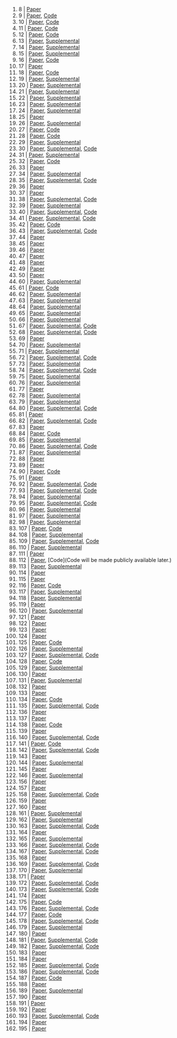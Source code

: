 1. 8 | [Paper](https://www.bmvc2020-conference.com/assets/papers/0324.pdf)
2. 9 | [Paper](https://www.bmvc2020-conference.com/assets/papers/0330.pdf), [Code](https://github.com/chaneyddtt/weakly-supervised-3d-pose-generator)
3. 10 | [Paper](https://www.bmvc2020-conference.com/assets/papers/0436.pdf), [Code](https://cse.iitk.ac.in/users/samik/dpp/code.zip)
4. 11 | [Paper](https://www.bmvc2020-conference.com/assets/papers/0016.pdf), [Code](https://github.com/princeton-vl/CornerNet-Lite)
5. 12 | [Paper](https://www.bmvc2020-conference.com/assets/papers/0126.pdf), [Code](https://github.com/yananliusdu/scamp/tree/master)
6. 13 | [Paper](https://www.bmvc2020-conference.com/assets/papers/0815.pdf), [Supplemental](https://www.bmvc2020-conference.com/assets/supp/0815_supp.pdf)
7. 14 | [Paper](https://www.bmvc2020-conference.com/assets/papers/0367.pdf), [Supplemental](https://www.bmvc2020-conference.com/assets/supp/0367_supp.pdf)
8. 15 | [Paper](https://www.bmvc2020-conference.com/assets/papers/0193.pdf), [Supplemental](https://www.bmvc2020-conference.com/assets/supp/0193_supp.pdf)
9. 16 | [Paper](https://www.bmvc2020-conference.com/assets/papers/0243.pdf), [Code](https://github.com/Heye-SYSU/AGGAN)
10. 17 | [Paper](https://www.bmvc2020-conference.com/assets/papers/0754.pdf)
11. 18 | [Paper](https://www.bmvc2020-conference.com/assets/papers/0906.pdf), [Code](https://github.com/cvlab-stonybrook/DocIIW)
12. 19 | [Paper](https://www.bmvc2020-conference.com/assets/papers/0264.pdf), [Supplemental](https://www.bmvc2020-conference.com/assets/supp/0264_supp.pdf)
13. 20 | [Paper](https://www.bmvc2020-conference.com/assets/papers/0570.pdf), [Supplemental](https://www.bmvc2020-conference.com/assets/supp/0570_supp.pdf)
14. 21 | [Paper](https://www.bmvc2020-conference.com/assets/papers/0445.pdf), [Supplemental](https://www.bmvc2020-conference.com/assets/supp/0445_supp.pdf)
15. 22 | [Paper](https://www.bmvc2020-conference.com/assets/papers/0481.pdf), [Supplemental](https://www.bmvc2020-conference.com/assets/supp/0481_supp.mp4)
16. 23 | [Paper](https://www.bmvc2020-conference.com/assets/papers/0186.pdf), [Supplemental](https://www.bmvc2020-conference.com/assets/supp/0186_supp.zip)
17. 24 | [Paper](https://www.bmvc2020-conference.com/assets/papers/0662.pdf), [Supplemental](https://www.bmvc2020-conference.com/assets/supp/0662_supp.pdf)
18. 25 | [Paper](https://www.bmvc2020-conference.com/assets/papers/0789.pdf)
19. 26 | [Paper](https://www.bmvc2020-conference.com/assets/papers/0383.pdf), [Supplemental](https://www.bmvc2020-conference.com/assets/supp/0383_supp.zip)
20. 27 | [Paper](https://www.bmvc2020-conference.com/assets/papers/0261.pdf), [Code](https://github.com/twuilliam/bias-gzsl)
21. 28 | [Paper](https://www.bmvc2020-conference.com/assets/papers/0129.pdf), [Code](https://github.com/intrepidChw/ASAP-Net)
22. 29 | [Paper](https://www.bmvc2020-conference.com/assets/papers/0166.pdf), [Supplemental](https://www.bmvc2020-conference.com/assets/supp/0166_supp.zip)
23. 30 | [Paper](https://www.bmvc2020-conference.com/assets/papers/0680.pdf), [Supplemental](https://www.bmvc2020-conference.com/assets/supp/0680_supp.pdf), [Code](https://github.com/Britefury/cutmix-semisup-seg)
24. 31 | [Paper](https://www.bmvc2020-conference.com/assets/papers/0528.pdf), [Supplemental](https://www.bmvc2020-conference.com/assets/supp/0528_supp.pdf)
25. 32 | [Paper](https://www.bmvc2020-conference.com/assets/papers/0099.pdf), [Code](https://github.com/ZhengyuZhao/ACE)
26. 33 | [Paper](https://www.bmvc2020-conference.com/assets/papers/0082.pdf)
27. 34 | [Paper](https://www.bmvc2020-conference.com/assets/papers/0448.pdf), [Supplemental](https://www.bmvc2020-conference.com/assets/supp/0448_supp.pdf)
28. 35 | [Paper](https://www.bmvc2020-conference.com/assets/papers/0176.pdf), [Supplemental](https://www.bmvc2020-conference.com/assets/supp/0176_supp.zip), [Code](https://github.com/AmnonDrory/CNNs-With-Label-Noise)
29. 36 | [Paper](https://www.bmvc2020-conference.com/assets/papers/0279.pdf)
30. 37 | [Paper](https://www.bmvc2020-conference.com/assets/papers/0877.pdf)
31. 38 | [Paper](https://www.bmvc2020-conference.com/assets/papers/0907.pdf), [Supplemental](https://www.bmvc2020-conference.com/assets/supp/0907_supp.zip), [Code](https://github.com/Ascend-Research/HeadPoseEstimation-WHENet)
32. 39 | [Paper](https://www.bmvc2020-conference.com/assets/papers/0053.pdf), [Supplemental](https://www.bmvc2020-conference.com/assets/supp/0053_supp.zip)
33. 40 | [Paper](https://www.bmvc2020-conference.com/assets/papers/0161.pdf), [Supplemental](https://www.bmvc2020-conference.com/assets/supp/0161_supp.pdf), [Code](https://github.com/arthurhero/PC-IGOS)
34. 41 | [Paper](https://www.bmvc2020-conference.com/assets/papers/0743.pdf), [Supplemental](https://www.bmvc2020-conference.com/assets/supp/0743_supp.pdf), [Code](https://github.com/EdenBelouadah/class-incremental-learning/blob/master/siw/)
35. 42 | [Paper](https://www.bmvc2020-conference.com/assets/papers/0043.pdf), [Code](https://github.com/lilianemomeni/KWS-Net)
36. 43 | [Paper](https://www.bmvc2020-conference.com/assets/papers/0221.pdf), [Supplemental](https://www.bmvc2020-conference.com/assets/supp/0221_supp.zip), [Code](https://gitlab.com/tringwald/ufal)
37. 44 | [Paper](https://www.bmvc2020-conference.com/assets/papers/0901.pdf)
38. 45 | [Paper](https://www.bmvc2020-conference.com/assets/papers/0550.pdf)
39. 46 | [Paper](https://www.bmvc2020-conference.com/assets/papers/0174.pdf)
40. 47 | [Paper](https://www.bmvc2020-conference.com/assets/papers/0356.pdf)
41. 48 | [Paper](https://www.bmvc2020-conference.com/assets/papers/0113.pdf)
42. 49 | [Paper](https://www.bmvc2020-conference.com/assets/papers/0561.pdf)
43. 50 | [Paper](https://www.bmvc2020-conference.com/assets/papers/0187.pdf)
44. 60 | [Paper](https://www.bmvc2020-conference.com/assets/papers/0453.pdf), [Supplemental](https://www.bmvc2020-conference.com/assets/supp/0453_supp.zip)
45. 61 | [Paper](https://www.bmvc2020-conference.com/assets/papers/0328.pdf), [Code](https://github.com/aioz-ai/BMVC20_CBSwR)
46. 62 | [Paper](https://www.bmvc2020-conference.com/assets/papers/0443.pdf), [Supplemental](https://www.bmvc2020-conference.com/assets/supp/0443_supp.pdf)
47. 63 | [Paper](https://www.bmvc2020-conference.com/assets/papers/0282.pdf), [Supplemental](https://www.bmvc2020-conference.com/assets/supp/0282_supp.pdf)
48. 64 | [Paper](https://www.bmvc2020-conference.com/assets/papers/0059.pdf), [Supplemental](https://www.bmvc2020-conference.com/assets/supp/0059_supp.pdf)
49. 65 | [Paper](https://www.bmvc2020-conference.com/assets/papers/0864.pdf), [Supplemental](https://www.bmvc2020-conference.com/assets/supp/0864_supp.zip)
50. 66 | [Paper](https://www.bmvc2020-conference.com/assets/papers/0274.pdf), [Supplemental](https://www.bmvc2020-conference.com/assets/supp/0274_supp.zip)
51. 67 | [Paper](https://www.bmvc2020-conference.com/assets/papers/0673.pdf), [Supplemental](https://www.bmvc2020-conference.com/assets/supp/0673_supp.zip), [Code](https://github.com/aniketde/ZeroShotDG)
52. 68 | [Paper](https://www.bmvc2020-conference.com/assets/papers/0359.pdf), [Supplemental](https://www.bmvc2020-conference.com/assets/supp/0359_supp.zip), [Code](https://github.com/brdav/bmtas)
53. 69 | [Paper](https://www.bmvc2020-conference.com/assets/papers/0042.pdf)
54. 70 | [Paper](https://www.bmvc2020-conference.com/assets/papers/0479.pdf), [Supplemental](https://www.bmvc2020-conference.com/assets/supp/0479_supp.pdf)
55. 71 | [Paper](https://www.bmvc2020-conference.com/assets/papers/0581.pdf), [Supplemental](https://www.bmvc2020-conference.com/assets/supp/0581_supp.pdf)
56. 72 | [Paper](https://www.bmvc2020-conference.com/assets/papers/0783.pdf), [Supplemental](https://www.bmvc2020-conference.com/assets/supp/0783_supp.pdf), [Code](https://github.com/farshidrayhan-uom/ananisotropic_loss)
57. 73 | [Paper](https://www.bmvc2020-conference.com/assets/papers/0220.pdf), [Supplemental](https://www.bmvc2020-conference.com/assets/supp/0220_supp.zip)
58. 74 | [Paper](https://www.bmvc2020-conference.com/assets/papers/0306.pdf), [Supplemental](https://www.bmvc2020-conference.com/assets/supp/0306_supp.pdf), [Code](https://github.com/mayu-ot/hidden-challenges-MR)
59. 75 | [Paper](https://www.bmvc2020-conference.com/assets/papers/0009.pdf), [Supplemental](https://www.bmvc2020-conference.com/assets/supp/0009_supp.zip)
60. 76 | [Paper](https://www.bmvc2020-conference.com/assets/papers/0316.pdf), [Supplemental](https://www.bmvc2020-conference.com/assets/supp/0316_supp.pdf)
61. 77 | [Paper](https://www.bmvc2020-conference.com/assets/papers/0234.pdf)
62. 78 | [Paper](https://www.bmvc2020-conference.com/assets/papers/0634.pdf), [Supplemental](https://www.bmvc2020-conference.com/assets/supp/0634_supp.pdf)
63. 79 | [Paper](https://www.bmvc2020-conference.com/assets/papers/0213.pdf), [Supplemental](https://www.bmvc2020-conference.com/assets/supp/0213_supp.zip)
64. 80 | [Paper](https://www.bmvc2020-conference.com/assets/papers/0534.pdf), [Supplemental](https://www.bmvc2020-conference.com/assets/supp/0534_supp.pdf), [Code](https://github.com/HensoldtOptronicsCV/MultispectralPedestrianDetection)
65. 81 | [Paper](https://www.bmvc2020-conference.com/assets/papers/0413.pdf)
66. 82 | [Paper](https://www.bmvc2020-conference.com/assets/papers/0979.pdf), [Supplemental](https://www.bmvc2020-conference.com/assets/supp/0979_supp.zip), [Code](https://github.com/RomeroBarata/hierarchical_action_prediction)
67. 83 | [Paper](https://www.bmvc2020-conference.com/assets/papers/0275.pdf)
68. 84 | [Paper](https://www.bmvc2020-conference.com/assets/papers/0772.pdf), [Code](https://github.com/deeplab-ai/zs-vrd-bmvc20)
69. 85 | [Paper](https://www.bmvc2020-conference.com/assets/papers/0440.pdf), [Supplemental](https://www.bmvc2020-conference.com/assets/supp/0440_supp.zip)
70. 86 | [Paper](https://www.bmvc2020-conference.com/assets/papers/0890.pdf), [Supplemental](https://www.bmvc2020-conference.com/assets/supp/0890_supp2.zip), [Code](https://github.com/jbpeace/E2ETag)
71. 87 | [Paper](https://www.bmvc2020-conference.com/assets/papers/0369.pdf), [Supplemental](https://www.bmvc2020-conference.com/assets/supp/0369_supp.zip)
72. 88 | [Paper](https://www.bmvc2020-conference.com/assets/papers/0149.pdf)
73. 89 | [Paper](https://www.bmvc2020-conference.com/assets/papers/0796.pdf)
74. 90 | [Paper](https://www.bmvc2020-conference.com/assets/papers/0928.pdf), [Code](https://github.com/digantamisra98/Mish)
75. 91 | [Paper](https://www.bmvc2020-conference.com/assets/papers/0702.pdf)
76. 92 | [Paper](https://www.bmvc2020-conference.com/assets/papers/0816.pdf), [Supplemental](https://www.bmvc2020-conference.com/assets/supp/0816_supp.pdf), [Code](https://github.com/lin-shuyu/ladder-latent-data-distribution-modelling)
77. 93 | [Paper](https://www.bmvc2020-conference.com/assets/papers/0817.pdf), [Supplemental](https://www.bmvc2020-conference.com/assets/supp/0817_supp.zip), [Code](https://github.com/lehduong/kesi)
78. 94 | [Paper](https://www.bmvc2020-conference.com/assets/papers/0209.pdf), [Supplemental](https://www.bmvc2020-conference.com/assets/supp/0209_supp.zip)
79. 95 | [Paper](https://www.bmvc2020-conference.com/assets/papers/0145.pdf), [Supplemental](https://www.bmvc2020-conference.com/assets/supp/0145_supp.zip), [Code](https://github.com/MohitLamba94/LLPackNet)
80. 96 | [Paper](https://www.bmvc2020-conference.com/assets/papers/0656.pdf), [Supplemental](https://www.bmvc2020-conference.com/assets/supp/0656_supp.zip)
81. 97 | [Paper](https://www.bmvc2020-conference.com/assets/papers/0031.pdf), [Supplemental](https://www.bmvc2020-conference.com/assets/supp/0031_supp.zip)
82. 98 | [Paper](https://www.bmvc2020-conference.com/assets/papers/0863.pdf), [Supplemental](https://www.bmvc2020-conference.com/assets/supp/0863_supp.zip)
83. 107 | [Paper](https://www.bmvc2020-conference.com/assets/papers/0051.pdf), [Code](https://github.com/lhoangan/pc4novis)
84. 108 | [Paper](https://www.bmvc2020-conference.com/assets/papers/0384.pdf), [Supplemental](https://www.bmvc2020-conference.com/assets/supp/0384_supp.pdf)
85. 109 | [Paper](https://www.bmvc2020-conference.com/assets/papers/0044.pdf), [Supplemental](https://www.bmvc2020-conference.com/assets/supp/0044_supp.pdf), [Code](https://github.com/dorbank/An-ETF-view-of-Dropout-Regularization)
86. 110 | [Paper](https://www.bmvc2020-conference.com/assets/papers/0549.pdf), [Supplemental](https://www.bmvc2020-conference.com/assets/supp/0549_supp.pdf)
87. 111 | [Paper](https://www.bmvc2020-conference.com/assets/papers/0226.pdf)
88. 112 | [Paper](https://www.bmvc2020-conference.com/assets/papers/0151.pdf), [Code](Code will be made publicly available later.)
89. 113 | [Paper](https://www.bmvc2020-conference.com/assets/papers/0223.pdf), [Supplemental](https://www.bmvc2020-conference.com/assets/supp/0223_supp.mp4)
90. 114 | [Paper](https://www.bmvc2020-conference.com/assets/papers/0010.pdf)
91. 115 | [Paper](https://www.bmvc2020-conference.com/assets/papers/0493.pdf)
92. 116 | [Paper](https://www.bmvc2020-conference.com/assets/papers/0781.pdf), [Code](https://github.com/NIRVANALAN/magnifiernet_reid)
93. 117 | [Paper](https://www.bmvc2020-conference.com/assets/papers/0526.pdf), [Supplemental](https://www.bmvc2020-conference.com/assets/supp/0526_supp.zip)
94. 118 | [Paper](https://www.bmvc2020-conference.com/assets/papers/0196.pdf), [Supplemental](https://www.bmvc2020-conference.com/assets/supp/0196_supp.zip)
95. 119 | [Paper](https://www.bmvc2020-conference.com/assets/papers/0222.pdf)
96. 120 | [Paper](https://www.bmvc2020-conference.com/assets/papers/0238.pdf), [Supplemental](https://www.bmvc2020-conference.com/assets/supp/0238_supp.zip)
97. 121 | [Paper](https://www.bmvc2020-conference.com/assets/papers/0451.pdf)
98. 122 | [Paper](https://www.bmvc2020-conference.com/assets/papers/0541.pdf)
99. 123 | [Paper](https://www.bmvc2020-conference.com/assets/papers/0368.pdf)
100. 124 | [Paper](https://www.bmvc2020-conference.com/assets/papers/0400.pdf)
101. 125 | [Paper](https://www.bmvc2020-conference.com/assets/papers/0033.pdf), [Code](https://github.com/junpan19/RRN)
102. 126 | [Paper](https://www.bmvc2020-conference.com/assets/papers/0375.pdf), [Supplemental](https://www.bmvc2020-conference.com/assets/supp/0375_supp.pdf)
103. 127 | [Paper](https://www.bmvc2020-conference.com/assets/papers/0774.pdf), [Supplemental](https://www.bmvc2020-conference.com/assets/supp/0774_supp.zip), [Code](https://github.com/NathanGavenski/IUPE)
104. 128 | [Paper](https://www.bmvc2020-conference.com/assets/papers/0401.pdf), [Code](https://github.com/seathiefwang/RankPose)
105. 129 | [Paper](https://www.bmvc2020-conference.com/assets/papers/0131.pdf), [Supplemental](https://www.bmvc2020-conference.com/assets/supp/0131_supp.pdf)
106. 130 | [Paper](https://www.bmvc2020-conference.com/assets/papers/0539.pdf)
107. 131 | [Paper](https://www.bmvc2020-conference.com/assets/papers/0287.pdf), [Supplemental](https://www.bmvc2020-conference.com/assets/supp/0287_supp.pdf)
108. 132 | [Paper](https://www.bmvc2020-conference.com/assets/papers/0090.pdf)
109. 133 | [Paper](https://www.bmvc2020-conference.com/assets/papers/0167.pdf)
110. 134 | [Paper](https://www.bmvc2020-conference.com/assets/papers/0118.pdf), [Code](https://github.com/wuhuikai/PointCloudSuperResolution)
111. 135 | [Paper](https://www.bmvc2020-conference.com/assets/papers/0476.pdf), [Supplemental](https://www.bmvc2020-conference.com/assets/supp/0476_supp.zip), [Code](https://github.com/Jumperkables/tvqa_modality_bias)
112. 136 | [Paper](https://www.bmvc2020-conference.com/assets/papers/0191.pdf)
113. 137 | [Paper](https://www.bmvc2020-conference.com/assets/papers/1025.pdf)
114. 138 | [Paper](https://www.bmvc2020-conference.com/assets/papers/0899.pdf), [Code](http://www.robots.ox.ac.uk/~vgg/research/c1c)
115. 139 | [Paper](https://www.bmvc2020-conference.com/assets/papers/0962.pdf)
116. 140 | [Paper](https://www.bmvc2020-conference.com/assets/papers/0121.pdf), [Supplemental](https://www.bmvc2020-conference.com/assets/supp/0121_supp.zip), [Code](https://github.com/Dominoer/bmvc2020_image_harmonization)
117. 141 | [Paper](https://www.bmvc2020-conference.com/assets/papers/0303.pdf), [Code](https://github.com/hitachi-rd-cv/bcar)
118. 142 | [Paper](https://www.bmvc2020-conference.com/assets/papers/0525.pdf), [Supplemental](https://www.bmvc2020-conference.com/assets/supp/0525_supp.zip), [Code](https://github.com/roymiles/cascaded-channel-pruning)
119. 143 | [Paper](https://www.bmvc2020-conference.com/assets/papers/0406.pdf)
120. 144 | [Paper](https://www.bmvc2020-conference.com/assets/papers/0552.pdf), [Supplemental](https://www.bmvc2020-conference.com/assets/supp/0552_supp.pdf)
121. 145 | [Paper](https://www.bmvc2020-conference.com/assets/papers/0859.pdf)
122. 146 | [Paper](https://www.bmvc2020-conference.com/assets/papers/0294.pdf), [Supplemental](https://www.bmvc2020-conference.com/assets/supp/0294_supp.zip)
123. 156 | [Paper](https://www.bmvc2020-conference.com/assets/papers/0618.pdf)
124. 157 | [Paper](https://www.bmvc2020-conference.com/assets/papers/0014.pdf)
125. 158 | [Paper](https://www.bmvc2020-conference.com/assets/papers/0154.pdf), [Supplemental](https://www.bmvc2020-conference.com/assets/supp/0154_supp.pdf), [Code](https://github.com/fregu856/ebms_regression)
126. 159 | [Paper](https://www.bmvc2020-conference.com/assets/papers/0977.pdf)
127. 160 | [Paper](https://www.bmvc2020-conference.com/assets/papers/0391.pdf)
128. 161 | [Paper](https://www.bmvc2020-conference.com/assets/papers/0512.pdf), [Supplemental](https://www.bmvc2020-conference.com/assets/supp/0512_supp2.mp4)
129. 162 | [Paper](https://www.bmvc2020-conference.com/assets/papers/0086.pdf), [Supplemental](https://www.bmvc2020-conference.com/assets/supp/0086_supp.zip)
130. 163 | [Paper](https://www.bmvc2020-conference.com/assets/papers/0063.pdf), [Supplemental](https://www.bmvc2020-conference.com/assets/supp/0063_supp.zip), [Code](https://github.com/aliayub7/CBCL_RGBD)
131. 164 | [Paper](https://www.bmvc2020-conference.com/assets/papers/0335.pdf)
132. 165 | [Paper](https://www.bmvc2020-conference.com/assets/papers/0079.pdf), [Supplemental](https://www.bmvc2020-conference.com/assets/supp/0079_supp.zip)
133. 166 | [Paper](https://www.bmvc2020-conference.com/assets/papers/0395.pdf), [Supplemental](https://www.bmvc2020-conference.com/assets/supp/0395_supp.mp4), [Code](http://visual.cs.brown.edu/lightfielddepth)
134. 167 | [Paper](https://www.bmvc2020-conference.com/assets/papers/0378.pdf), [Supplemental](https://www.bmvc2020-conference.com/assets/supp/0378_supp.pdf), [Code](https://github.com/bknyaz/sgg)
135. 168 | [Paper](https://www.bmvc2020-conference.com/assets/papers/0410.pdf)
136. 169 | [Paper](https://www.bmvc2020-conference.com/assets/papers/0081.pdf), [Supplemental](https://www.bmvc2020-conference.com/assets/supp/0081_supp.pdf), [Code](https://github.com/akashsengupta1997/STRAPS-3DHumanShapePose)
137. 170 | [Paper](https://www.bmvc2020-conference.com/assets/papers/0578.pdf), [Supplemental](https://www.bmvc2020-conference.com/assets/supp/0578_supp.pdf)
138. 171 | [Paper](https://www.bmvc2020-conference.com/assets/papers/0790.pdf)
139. 172 | [Paper](https://www.bmvc2020-conference.com/assets/papers/0233.pdf), [Supplemental](https://www.bmvc2020-conference.com/assets/supp/0233_supp.zip), [Code](https://github.com/sabarim/3DC-Seg)
140. 173 | [Paper](https://www.bmvc2020-conference.com/assets/papers/0742.pdf), [Supplemental](https://www.bmvc2020-conference.com/assets/supp/0742_supp.pdf), [Code](https://github.com/shyam671/Spatial-Feedback-Learning-to-ImproveSemantic-Segmentation-in-Hot-Weather)
141. 174 | [Paper](https://www.bmvc2020-conference.com/assets/papers/0342.pdf)
142. 175 | [Paper](https://www.bmvc2020-conference.com/assets/papers/0474.pdf), [Code](https://www.uni-ulm.de/in/iui-drive-u/projekte/aduulm-dataset/)
143. 176 | [Paper](https://www.bmvc2020-conference.com/assets/papers/0725.pdf), [Supplemental](https://www.bmvc2020-conference.com/assets/supp/0725_supp.pdf), [Code](https://github.com/jannemus/LSD2)
144. 177 | [Paper](https://www.bmvc2020-conference.com/assets/papers/0737.pdf), [Code](https://github.com/nerminsamet/ppdet)
145. 178 | [Paper](https://www.bmvc2020-conference.com/assets/papers/0055.pdf), [Supplemental](https://www.bmvc2020-conference.com/assets/supp/0055_supp.zip), [Code](https://mvrl.github.io/GAF)
146. 179 | [Paper](https://www.bmvc2020-conference.com/assets/papers/0744.pdf), [Supplemental](https://www.bmvc2020-conference.com/assets/supp/0744_supp.zip)
147. 180 | [Paper](https://www.bmvc2020-conference.com/assets/papers/0452.pdf)
148. 181 | [Paper](https://www.bmvc2020-conference.com/assets/papers/0975.pdf), [Supplemental](https://www.bmvc2020-conference.com/assets/supp/0975_supp.zip), [Code](https://github.com/saadi297/MultiBaselineDepth)
149. 182 | [Paper](https://www.bmvc2020-conference.com/assets/papers/0111.pdf), [Supplemental](https://www.bmvc2020-conference.com/assets/supp/0111_supp.zip), [Code](https://github.com/v-iashin/BMT)
150. 183 | [Paper](https://www.bmvc2020-conference.com/assets/papers/0678.pdf)
151. 184 | [Paper](https://www.bmvc2020-conference.com/assets/papers/0918.pdf)
152. 185 | [Paper](https://www.bmvc2020-conference.com/assets/papers/0257.pdf), [Supplemental](https://www.bmvc2020-conference.com/assets/supp/0257_supp.zip), [Code](https://github.com/qy-NJU/TextREN/)
153. 186 | [Paper](https://www.bmvc2020-conference.com/assets/papers/0211.pdf), [Supplemental](https://www.bmvc2020-conference.com/assets/supp/0211_supp.zip), [Code](https://github.com/Liuy8/AVSE)
154. 187 | [Paper](https://www.bmvc2020-conference.com/assets/papers/0250.pdf), [Code](https://github.com/lixiny/bihand)
155. 188 | [Paper](https://www.bmvc2020-conference.com/assets/papers/0097.pdf)
156. 189 | [Paper](https://www.bmvc2020-conference.com/assets/papers/0046.pdf), [Supplemental](https://www.bmvc2020-conference.com/assets/supp/0046_supp.pdf)
157. 190 | [Paper](https://www.bmvc2020-conference.com/assets/papers/0532.pdf)
158. 191 | [Paper](https://www.bmvc2020-conference.com/assets/papers/0803.pdf)
159. 192 | [Paper](https://www.bmvc2020-conference.com/assets/papers/0195.pdf)
160. 193 | [Paper](https://www.bmvc2020-conference.com/assets/papers/0861.pdf), [Supplemental](https://www.bmvc2020-conference.com/assets/supp/0861_supp.pdf), [Code]( https://git.io/JJSI6)
161. 194 | [Paper](https://www.bmvc2020-conference.com/assets/papers/0643.pdf)
162. 195 | [Paper](https://www.bmvc2020-conference.com/assets/papers/0822.pdf)